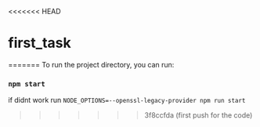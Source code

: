 <<<<<<< HEAD
# first_task
=======
To run the project directory, you can run:

### `npm start`
if didnt work run `NODE_OPTIONS=--openssl-legacy-provider npm run start`
>>>>>>> 3f8ccfda (first push for the code)
